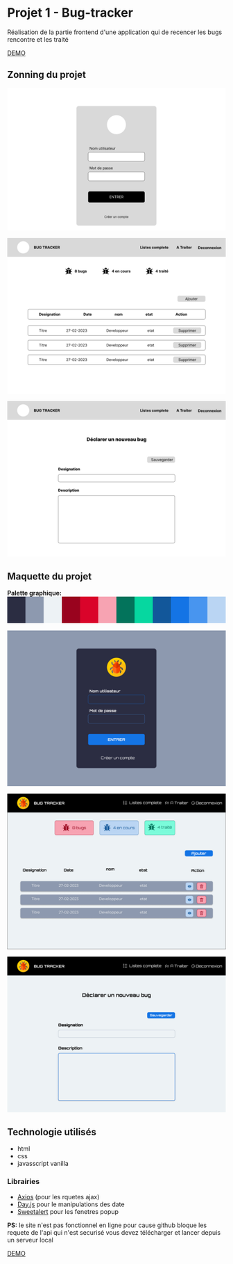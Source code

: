
# Projet 1 - Bug-tracker

Réalisation de la partie frontend d'une application qui de recencer les bugs rencontre et les traité

[DEMO](https://assadi-dev.github.io/Bug-tracker/)

## Zonning du projet

![alt wireframe-page connexion](./doc/Wireframe%20-%20Connexion.jpg)

![alt wireframe-page Liste des bugs](./doc/Wireframe%20-%20Page%20principale.jpg)

![alt wireframe-page ajouter un bug](./doc/Wireframe%20-%20Page%20Ajouter%20un%20bug.jpg)


## Maquette du projet

**Palette graphique:** ![alt Palette graphique](./doc/Palette.jpg)

![alt maquette-page connexion](./doc/Maquette-%20Connexion.jpg)

![alt maquette-page Listes des bugs](./doc/Maquette%20-%20Page%20principale.jpg)

![alt maquette-page ajouter un bug](./doc/Maquette-%20Page%20Ajouter%20un%20bug.jpg)

## Technologie utilisés

- html 
- css
- javasscript vanilla

### Librairies 
-  [Axios](https://axios-http.com/fr/docs/intro) (pour les rquetes ajax)
- [Day.js](https://day.js.org/) pour le manipulations des date
- [Sweetalert](https://sweetalert2.github.io/#download) pour les fenetres popup 


**PS:** le site n'est pas fonctionnel en ligne pour cause github bloque les requete de l'api qui n'est securisé vous devez télécharger et lancer depuis un serveur local


[DEMO](https://assadi-dev.github.io/Bug-tracker/)


 
